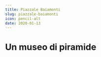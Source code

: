 ```yaml
---
title: Piazzale Baiamonti
slug: piazzale-baiamonti
icon: pencil-alt
date: 2020-01-13
---
```


# Un museo di piramide